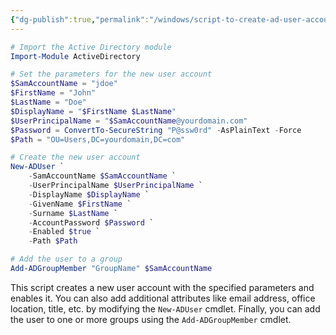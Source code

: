 ```yaml
---
{"dg-publish":true,"permalink":"/windows/script-to-create-ad-user-accounts/","tags":["public","ai","ad"],"noteIcon":"1","created":"2023-03-27T21:40:11.719+02:00","updated":"2023-04-03T17:59:15.318+02:00"}
---
```




```powershell
# Import the Active Directory module
Import-Module ActiveDirectory

# Set the parameters for the new user account
$SamAccountName = "jdoe"
$FirstName = "John"
$LastName = "Doe"
$DisplayName = "$FirstName $LastName"
$UserPrincipalName = "$SamAccountName@yourdomain.com"
$Password = ConvertTo-SecureString "P@ssw0rd" -AsPlainText -Force
$Path = "OU=Users,DC=yourdomain,DC=com"

# Create the new user account
New-ADUser `
    -SamAccountName $SamAccountName `
    -UserPrincipalName $UserPrincipalName `
    -DisplayName $DisplayName `
    -GivenName $FirstName `
    -Surname $LastName `
    -AccountPassword $Password `
    -Enabled $true `
    -Path $Path

# Add the user to a group
Add-ADGroupMember "GroupName" $SamAccountName
```

This script creates a new user account with the specified parameters and enables it. You can also add additional attributes like email address, office location, title, etc. by modifying the `New-ADUser` cmdlet. Finally, you can add the user to one or more groups using the `Add-ADGroupMember` cmdlet.